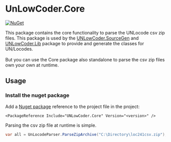 ﻿# UnLowCoder.Core
[![NuGet](https://img.shields.io/nuget/v/UNLowCoder.Core)](https://www.nuget.org/packages/UNLowCoder.Core/)

This package contains the core functionality to parse the UNLocode csv zip files.
This package is used by the [UNLowCoder.SourceGen](https://www.nuget.org/packages/UNLowCoder.SourceGen/) and [UNLowCoder.Lib](https://www.nuget.org/packages/UNLowCoder.Lib/) 
package to provide and generate the classes for UN/Locodes.
<br>
<br>
But you can use the Core package also standalone to parse the csv zip files own your own at runtime.

## Usage

### Install the nuget package

Add a [Nuget package](https://www.nuget.org/packages/UNLowCoder.Core/) reference to the project file in the project:<br>

`<PackageReference Include="UNLowCoder.Core" Version="<version>" />`


Parsing the csv zip file at runtime is simple.

```csharp
var all = UnLocodeParser.ParseZipArchive("C:\Directory\loc241csv.zip");

```
